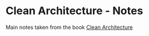 # Clean Architecture - Notes

Main notes taken from the book [Clean Architecture](https://www.amazon.com/dp/B075LRM681/ref=cm_sw_em_r_mt_dp_U_7.aPEbRF00S3J)
